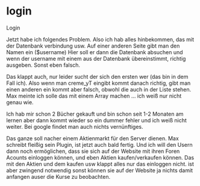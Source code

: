 login
=====

Login

Jetzt habe ich folgendes Problem.
Also ich hab alles hinbekommen, das mit der Datenbank verbindung usw.
Auf einer anderen Seite gibt man den Namen ein ($username)
Hier soll er dann die Datenbank absuchen und wenn der username mit einem aus der Datenbank übereinstimmt, richtig ausgeben.
Sonst eben falsch.

Das klappt auch, nur leider sucht der sich den ersten wer (das bin in dem Fall ich).
Also wenn man creme_yT eingibt kommt danach richtig, gibt man einen anderen ein kommt aber falsch, obwohl die auch in der Liste stehen.
Max meinte ich solle das mit einem Array machen ... ich weiß nur nicht genau wie. 

Ich hab mir schon 2 Bücher gekauft und bin schon seit 1-2 Monaten am lernen aber dann kommt wieder so ein dummer fehler und ich weiß nicht weiter.
Bei google findet man auch nichts vernünftiges.



Das ganze soll nacher einem Aktienmarkt für den Server dienen.
Max schreibt fleißig sein Plugin, ist jetzt auch bald fertig.
Und ich will den Usern dann noch ermöglichen, dass sie sich auf der Website mit ihren Foren Acounts einloggen können, und eben Aktien kaufen/verkaufen können.
Das mit den Aktien und dem kaufen usw klappt alles nur das einloggen nicht.
ist aber zwingend notwendig sonst können sie auf der Website ja nichts damit anfangen auser die Kurse zu beobachten.
